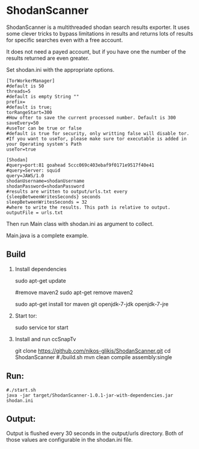 ShodanScanner
=============

ShodanScanner is a multithreaded shodan search results exporter. It uses some clever tricks to bypass limitations in results and returns lots of results for specific searches even with a free account.

It does not need a payed account, but if you have one the number of the results returned are even greater.

Set shodan.ini with the appropriate options.

    [TorWorkerManager]
    #default is 50
    threads=5
    #default is empty String ""
    prefix=
    #default is true;
    torRangeStart=300
    #How ofter to save the current processed number. Default is 300
    saveEvery=50
    #useTor can be true or false
    #default is true for security, only writting false will disable tor.
    #If you want to useTor, please make sure tor executable is added in your Operating system's Path
    useTor=true
    
    [Shodan]
    #query=port:81 goahead 5ccc069c403ebaf9f0171e9517f40e41
    #query=Server: squid
    query=JAWS/1.0
    shodanUsername=shodanUsername
    shodanPassword=shodanPassword
    #results are written to output/urls.txt every {sleepBetweenWritesSeconds} seconds
    sleepBetweenWritesSeconds = 32
    #where to write the results. This path is relative to output.
    outputFile = urls.txt
    
Then run Main class with shodan.ini as argument to collect. 

Main.java is a complete example.

Build
-----

1) Install dependencies 
    
    sudo apt-get update
        
    #remove maven2
    sudo apt-get remove maven2
    
    sudo apt-get install tor maven git openjdk-7-jdk openjdk-7-jre
    
2) Start tor:
    
    sudo service tor start
    
    
3) Install and run ccSnapTv

    git clone https://github.com/nikos-glikis/ShodanScanner.git
    cd ShodanScanner
    #./build.sh
    mvn clean compile assembly:single
    
Run:
-----

    #./start.sh
    java -jar target/ShodanScanner-1.0.1-jar-with-dependencies.jar shodan.ini

Output:
-------
   
Output is flushed every 30 seconds in the output/urls directory. Both of those values are configurable in the shodan.ini file.

    